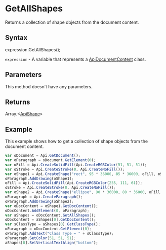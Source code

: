 # GetAllShapes

Returns a collection of shape objects from the document content.

## Syntax

expression.GetAllShapes();

`expression` - A variable that represents a [ApiDocumentContent](../ApiDocumentContent.md) class.

## Parameters

This method doesn't have any parameters.

## Returns

Array.<[ApiShape](../../ApiShape/ApiShape.md)>

## Example

This example shows how to get a collection of shape objects from the document content.

```javascript
var oDocument = Api.GetDocument();
var oParagraph = oDocument.GetElement(0);
var oFill = Api.CreateSolidFill(Api.CreateRGBColor(51, 51, 51));
var oStroke = Api.CreateStroke(0, Api.CreateNoFill());
var oShape1 = Api.CreateShape("rect", 95 * 36000, 85 * 36000, oFill, oStroke);
oParagraph.AddDrawing(oShape1);
oFill = Api.CreateSolidFill(Api.CreateRGBColor(255, 111, 61));
oStroke = Api.CreateStroke(0, Api.CreateNoFill());
var oShape2 = Api.CreateShape("ellipse", 90 * 36000, 80 * 36000, oFill, oStroke);
oParagraph = Api.CreateParagraph();
oParagraph.AddDrawing(oShape2);
var oDocContent = oShape1.GetDocContent();
oDocContent.AddElement(0, oParagraph);
var aShapes = oDocContent.GetAllShapes();
oDocContent = aShapes[0].GetDocContent();
var sClassType = aShapes[0].GetClassType();
oParagraph = oDocContent.GetElement(0);
oParagraph.AddText("Class Type = " + sClassType);
oParagraph.SetColor(51, 51, 51);
aShapes[0].SetVerticalTextAlign("bottom");
```
